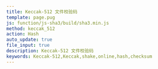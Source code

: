 ```yaml
---
title: Keccak-512 文件校验码
template: page.pug
js: function/js-sha3/build/sha3.min.js
method: keccak_512
action: Hash
auto_update: true
file_input: true
description: Keccak-512 文件校验码
keywords: Keccak-512,Keccak,shake,online,hash,checksum
---
```


